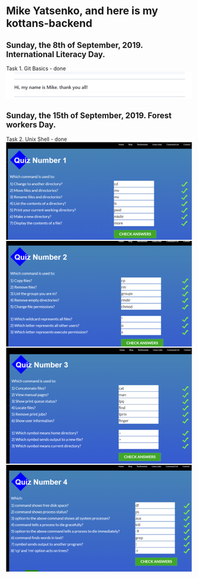 # Mike Yatsenko, and here is my kottans-backend

## Sunday, the 8th of September, 2019. International Literacy Day.
Task 1. Git Basics - done
![Image alt](https://github.com/MikeYatsenko/kottans-backend/blob/master/git.png)
## Sunday, the 15th of September, 2019. Forest workers Day.
Task 2. Unix Shell - done
![Image alt](https://github.com/MikeYatsenko/kottans-backend/blob/master/1.png)
![Image alt](https://github.com/MikeYatsenko/kottans-backend/blob/master/2.png)
![Image alt](https://github.com/MikeYatsenko/kottans-backend/blob/master/3.png)
![Image alt](https://github.com/MikeYatsenko/kottans-backend/blob/master/4.png)
